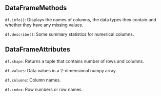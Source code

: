 ## DataFrameMethods

`df.info()`: Displays the names of columns, the data types they contain and whether they have any missing values.

`df.describe()`: Some summary statistics for numerical columns. 

## DataFrameAttributes

`df.shape`: Returns a tuple that contains number of rows and columns. 

`df.values`: Data values in a 2-dimensional numpy array.

`df.columns`: Column names. 

`df.index`: Row numbers or row names. 
